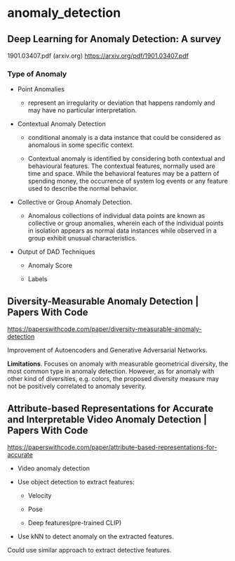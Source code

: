 # anomaly_detection

## Deep Learning for Anomaly Detection: A survey

1901.03407.pdf (arxiv.org) https://arxiv.org/pdf/1901.03407.pdf

### Type of Anomaly

- Point Anomalies

    - represent an irregularity or deviation that happens randomly and may have no particular interpretation.

- Contextual Anomaly Detection

    - conditional anomaly is a data instance that could be considered as anomalous in some specific context.

    - Contextual anomaly is identified by considering both contextual and behavioural features. The contextual features, normally used are time and space. While the behavioral features may be a pattern of spending money, the occurrence of system log events or any feature used to describe the normal behavior.

- Collective or Group Anomaly Detection.

    - Anomalous collections of individual data points are known as collective or group anomalies, wherein each of the individual points in isolation appears as normal data instances while observed in a group exhibit unusual characteristics.

- Output of DAD Techniques

    - Anomaly Score

    - Labels

## Diversity-Measurable Anomaly Detection | Papers With Code
https://paperswithcode.com/paper/diversity-measurable-anomaly-detection

Improvement of Autoencoders and Generative Adversarial Networks.

**Limitations**. Focuses on anomaly with measurable geometrical diversity, the most common type in anomaly detection. However, as for anomaly with other kind of diversities, e.g. colors, the proposed diversity measure may not be positively correlated to anomaly severity.

## Attribute-based Representations for Accurate and Interpretable Video Anomaly Detection | Papers With Code
https://paperswithcode.com/paper/attribute-based-representations-for-accurate

- Video anomaly detection

- Use object detection to extract features:

    - Velocity

    - Pose

    - Deep features(pre-trained CLIP)

- Use kNN to detect anomaly on the extracted features.

Could use similar approach to extract detective features.


